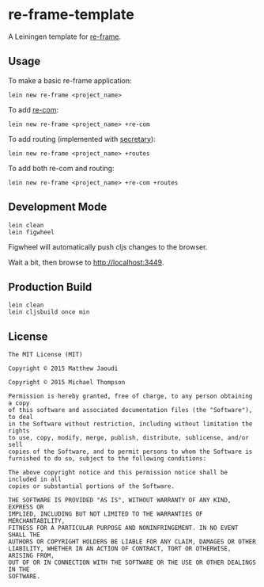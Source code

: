 # re-frame-template

A Leiningen template for [re-frame](https://github.com/Day8/re-frame).

## Usage

To make a basic re-frame application:

```
lein new re-frame <project_name>
```

To add [re-com](https://github.com/Day8/re-com):

```
lein new re-frame <project_name> +re-com
```

To add routing (implemented with [secretary](https://github.com/gf3/secretary)):

```
lein new re-frame <project_name> +routes
```

To add both re-com and routing:

```
lein new re-frame <project_name> +re-com +routes
```

## Development Mode

```
lein clean
lein figwheel
```

Figwheel will automatically push cljs changes to the browser.

Wait a bit, then browse to [http://localhost:3449](http://localhost:3449).

## Production Build

```
lein clean
lein cljsbuild once min
```

## License

```
The MIT License (MIT)

Copyright © 2015 Matthew Jaoudi

Copyright © 2015 Michael Thompson

Permission is hereby granted, free of charge, to any person obtaining a copy
of this software and associated documentation files (the "Software"), to deal
in the Software without restriction, including without limitation the rights
to use, copy, modify, merge, publish, distribute, sublicense, and/or sell
copies of the Software, and to permit persons to whom the Software is
furnished to do so, subject to the following conditions:

The above copyright notice and this permission notice shall be included in all
copies or substantial portions of the Software.

THE SOFTWARE IS PROVIDED "AS IS", WITHOUT WARRANTY OF ANY KIND, EXPRESS OR
IMPLIED, INCLUDING BUT NOT LIMITED TO THE WARRANTIES OF MERCHANTABILITY,
FITNESS FOR A PARTICULAR PURPOSE AND NONINFRINGEMENT. IN NO EVENT SHALL THE
AUTHORS OR COPYRIGHT HOLDERS BE LIABLE FOR ANY CLAIM, DAMAGES OR OTHER
LIABILITY, WHETHER IN AN ACTION OF CONTRACT, TORT OR OTHERWISE, ARISING FROM,
OUT OF OR IN CONNECTION WITH THE SOFTWARE OR THE USE OR OTHER DEALINGS IN THE
SOFTWARE.
```
